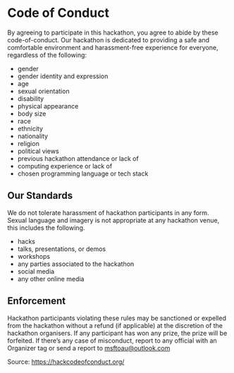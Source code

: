 # Code of Conduct

By agreeing to participate in this hackathon, you agree to abide by these code-of-conduct. Our hackathon is dedicated to providing a safe and comfortable environment and harassment-free experience for everyone, regardless of the following:

- gender
- gender identity and expression
- age
- sexual orientation
- disability
- physical appearance
- body size
- race
- ethnicity
- nationality
- religion
- political views
- previous hackathon attendance or lack of
- computing experience or lack of
- chosen programming language or tech stack

## Our Standards

We do not tolerate harassment of hackathon participants in any form. Sexual language and imagery is not appropriate at any hackathon venue, this includes the following.
- hacks
- talks, presentations, or demos
- workshops
- any parties associated to the hackathon
- social media
- any other online media

## Enforcement

Hackathon participants violating these rules may be sanctioned or expelled from the hackathon without a refund (if applicable) at the discretion of the hackathon organisers. If any participant has won any prize, the prize will be forfeited. If there’s any case of misconduct, report to any official with an Organizer tag or send a report to msftoau@outlook.com

Source: https://hackcodeofconduct.org/